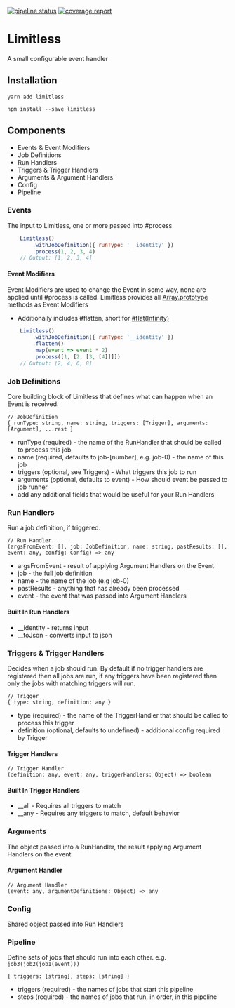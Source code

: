 [![pipeline status](https://gitlab.com/inapinch/limitless/badges/master/pipeline.svg)](https://gitlab.com/inapinch/limitless/commits/master)
[![coverage report](https://gitlab.com/inapinch/limitless/badges/master/coverage.svg)](https://gitlab.com/inapinch/limitless/commits/master)

# Limitless

A small configurable event handler

## Installation
```yarn add limitless```

```npm install --save limitless```

## Components
- Events & Event Modifiers
- Job Definitions
- Run Handlers
- Triggers & Trigger Handlers
- Arguments & Argument Handlers
- Config
- Pipeline

### Events
The input to Limitless, one or more passed into #process

```javascript
    Limitless()
        .withJobDefinition({ runType: '__identity' })
        .process(1, 2, 3, 4)
    // Output: [1, 2, 3, 4]
```
#### Event Modifiers
Event Modifiers are used to change the Event in some way, none are applied until #process is called.
Limitless provides all 
[Array.prototype](https://developer.mozilla.org/en-US/docs/Web/JavaScript/Reference/Global_Objects/Array) 
methods as Event Modifiers

- Additionally includes #flatten, short for 
[#flat(Infinity)](https://developer.mozilla.org/en-US/docs/Web/JavaScript/Reference/Global_Objects/Array/flat)

```javascript
    Limitless()
        .withJobDefinition({ runType: '__identity' })
        .flatten()
        .map(event => event * 2)
        .process([1, [2, [3, [4]]]])
    // Output: [2, 4, 6, 8]
```

### Job Definitions
Core building block of Limitless that defines what can happen when an Event is received.

    // JobDefinition
    { runType: string, name: string, triggers: [Trigger], arguments: [Argument], ...rest } 

- runType (required) - the name of the RunHandler that should be called to process this job
- name (required, defaults to job-[number], e.g. job-0) - the name of this job
- triggers (optional, see Triggers) - What triggers this job to run
- arguments (optional, defaults to event) - How should event be passed to job runner
- add any additional fields that would be useful for your Run Handlers

### Run Handlers
Run a job definition, if triggered.

    // Run Handler
    (argsFromEvent: [], job: JobDefinition, name: string, pastResults: [], event: any, config: Config) => any
- argsFromEvent - result of applying Argument Handlers on the Event
- job - the full job definition
- name - the name of the job (e.g job-0)
- pastResults - anything that has already been processed
- event - the event that was passed into Argument Handlers

#### Built In Run Handlers
- __identity - returns input
- __toJson - converts input to json

### Triggers & Trigger Handlers
Decides when a job should run. By default if no trigger handlers are registered then all jobs are run, if any triggers 
have been registered then only the jobs with matching triggers will run.
    
    // Trigger
    { type: string, definition: any }
- type (required) - the name of the TriggerHandler that should be called to process this trigger
- definition (optional, defaults to undefined) - additional config required by Trigger

#### Trigger Handlers
    // Trigger Handler
    (definition: any, event: any, triggerHandlers: Object) => boolean 
    
#### Built In Trigger Handlers
- __all - Requires all triggers to match
- __any - Requires any triggers to match, default behavior

### Arguments
The object passed into a RunHandler, the result applying Argument Handlers on the event 

#### Argument Handler
    // Argument Handler
    (event: any, argumentDefinitions: Object) => any

### Config
Shared object passed into Run Handlers

### Pipeline
Define sets of jobs that should run into each other. e.g. ```job3(job2(job1(event)))```

    { triggers: [string], steps: [string] }
- triggers (required) - the names of jobs that start this pipeline
- steps (required) - the names of jobs that run, in order, in this pipeline